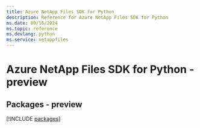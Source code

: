 ```yaml
---
title: Azure NetApp Files SDK for Python
description: Reference for Azure NetApp Files SDK for Python
ms.date: 09/16/2024
ms.topic: reference
ms.devlang: python
ms.service: netappfiles
---
```

# Azure NetApp Files SDK for Python - preview
## Packages - preview
[!INCLUDE [packages](netapp-files-index.md)]